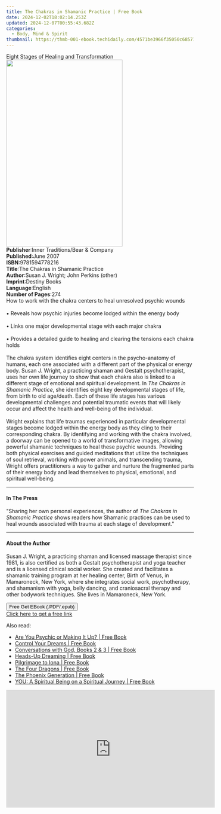 ```yaml
---
title: The Chakras in Shamanic Practice | Free Book
date: 2024-12-02T18:02:14.253Z
updated: 2024-12-07T00:55:43.682Z
categories:
  - Body, Mind & Spirit
thumbnail: https://thmb-001-ebook.techidaily.com/4571be3966f35050c68571e96a2b1d95c57ee49398dd25fc4ce25fb2756f7a21.jpg
---
```

<main id="book-container">
  <div class="flex flex-col">
    <div class="book-brief flex-1 py-6 px-4 sm:p-6 md:py-10 md:px-8">
      <!-- brief-->
      <div class="book-brief-main">
        Eight Stages of Healing and Transformation
      </div>
    </div>
    <div
      class="book-meta-info flex-1 grid gap-4 col-start-1 col-end-3 row-start-1 sm:mb-6 sm:grid-cols-4 lg:gap-6 lg:col-start-2 lg:row-end-6 lg:row-span-6 lg:mb-0"
    >
      <div
        class="book-meta-info-left place-content-center mt-4 p-4 text-sm leading-6 col-start-2 col-span-2 dark:text-slate-400"
      >
        <img
          class="w-full h-500 object-cover rounded-lg sm:h-255 sm:col-span-2 lg:col-span-full"
          src="https://img-001-ebook.techidaily.com/4572ba3826d5ca1d58fb3090d95fed64a716b2e7f29603b625ee97ca67e2b097.jpg"
          alt=""
          width="312"
          height="500"
        />
      </div>
      <div
        class="book-meta-info-right mt-2 col-start-1 row-start-2 col-span-3 self-center"
      >
        <!-- meta data  -->
        <div class="flex flex-col px-4 md:px-8">
          <div class="flex-1">
            <strong>Publisher</strong>:<span class="px-2"
              >Inner Traditions/Bear &amp; Company</span
            >
          </div>
          <div class="flex-1">
            <strong>Published</strong>:<span class="px-2">June 2007</span>
          </div>
          <div class="flex-1">
            <strong>ISBN</strong>:<span class="px-2">9781594778216</span>
          </div>
          <div class="flex-1">
            <strong>Title</strong>:<span class="px-2"
              >The Chakras in Shamanic Practice</span
            >
          </div>
          <div class="flex-1">
            <strong>Author</strong>:<span class="px-2"
              >Susan J. Wright; John Perkins (other)</span
            >
          </div>
          <div class="flex-1">
            <strong>Imprint</strong>:<span class="px-2">Destiny Books</span>
          </div>
          <div class="flex-1">
            <strong>Language</strong>:<span class="px-2">English</span>
          </div>
          <div class="flex-1">
            <strong>Number of Pages</strong>:<span class="px-2">274</span>
          </div>
        </div>
      </div>
    </div>
    <div class="book-description flex-1 py-6 px-4 sm:p-6 md:py-10 md:px-8">
      <div class="book-description-main">
        <div accordion-content="" id="description">
          How to work with the chakra centers to heal unresolved psychic wounds
          <br /><br />• Reveals how psychic injuries become lodged within the
          energy body <br /><br />• Links one major developmental stage with
          each major chakra <br /><br />• Provides a detailed guide to healing
          and clearing the tensions each chakra holds <br /><br />The chakra
          system identifies eight centers in the psycho-anatomy of humans, each
          one associated with a different part of the physical or energy body.
          Susan J. Wright, a practicing shaman and Gestalt psychotherapist, uses
          her own life journey to show that each chakra also is linked to a
          different stage of emotional and spiritual development. In
          <i>The Chakras in Shamanic Practice</i>, she identifies eight key
          developmental stages of life, from birth to old age/death. Each of
          these life stages has various developmental challenges and potential
          traumatic events that will likely occur and affect the health and
          well-being of the individual. <br /><br />Wright explains that life
          traumas experienced in particular developmental stages become lodged
          within the energy body as they cling to their corresponding chakra. By
          identifying and working with the chakra involved, a doorway can be
          opened to a world of transformative images, allowing powerful shamanic
          techniques to heal these psychic wounds. Providing both physical
          exercises and guided meditations that utilize the techniques of soul
          retrieval, working with power animals, and transcending trauma, Wright
          offers practitioners a way to gather and nurture the fragmented parts
          of their energy body and lead themselves to physical, emotional, and
          spiritual well-being.
        </div>
        <div class="accordion-fader"></div>
      </div>
    </div>
    <div class="book-excerpts flex-1 py-6 px-4 sm:p-6 md:py-10 md:px-8">
      <!-- excerpts-->
      <div class="book-excerpts-main">
        <hr />
        <h4 class="placeholder placeholder-heading">
          <span>In The Press</span>
        </h4>
        <p>
          "Sharing her own personal experiences, the author of
          <i>The Chakras in Shamanic Practice</i> shows readers how Shamanic
          practices can be used to heal wounds associated with trauma at each
          stage of development."
        </p>
      </div>
    </div>
    <div class="book-about-author flex-1 py-6 px-4 sm:p-6 md:py-10 md:px-8">
      <!-- about author-->
      <div class="book-main-author-main">
        <hr />
        <h4 class="placeholder placeholder-heading">
          <span>About the Author</span>
        </h4>
        <p>
          Susan J. Wright, a practicing shaman and licensed massage therapist
          since 1981, is also certified as both a Gestalt psychotherapist and
          yoga teacher and is a licensed clinical social worker. She created and
          facilitates a shamanic training program at her healing center, Birth
          of Venus, in Mamaroneck, New York, where she integrates social work,
          psychotherapy, and shamanism with yoga, belly dancing, and
          craniosacral therapy and other bodywork techniques. She lives in
          Mamaroneck, New York.
        </p>
      </div>
    </div>
    <div class="book-free-get flex-1 py-6 px-4 sm:p-6 md:py-10 md:px-8">
      <button
        id="btn-free-get"
        class="bg-blue-500 hover:bg-blue-700 text-white font-bold py-2 px-4 rounded"
      >
        Free Get EBook (.PDF/.epub)
      </button>
      <div id="countdown-display" class="px-2 text-lg mt-2"></div>
      <a
        id="free-link"
        class="hidden bg-blue-500 hover:bg-blue-700 text-white font-bold py-2 px-4 rounded"
        href="https://www.ebooks.com/en-us/book/95782675/the-chakras-in-shamanic-practice/susan-j-wright/"
        target="_blank"
        >Click here to get a free link</a
      >
    </div>
    <script>
      let countdownTime = 0;
      let countdownInterval = null;
      document
        .getElementById('btn-free-get')
        .addEventListener('click', startCountdown);
      function startCountdown() {
        countdownTime = new Date().getTime() + 60000 * 3;
        countdownInterval = setInterval(updateCountdown, 1000);
        document.getElementById('btn-free-get').disabled = true;
        document
          .getElementById('btn-free-get')
          .classList.add('bg-gray-500', 'cursor-not-allowed');
      }
      function updateCountdown() {
        let currentTime = new Date().getTime();
        let timeLeft = countdownTime - currentTime;
        let secondsLeft = Math.floor(timeLeft / 1000);
        document.getElementById('countdown-display').innerHTML =
          `Remaining time: ${secondsLeft} seconds.`;
        if (secondsLeft <= 0) {
          clearInterval(countdownInterval);
          document.getElementById('btn-free-get').classList.add('hidden');
          document.getElementById('free-link').classList.remove('hidden');
          document.getElementById('countdown-display').innerHTML = '';
        }
      }
    </script>
  </div>
</main>

<ins class="adsbygoogle"
      style="display:block"
      data-ad-client="ca-pub-7571918770474297"
      data-ad-slot="8358498916"
      data-ad-format="auto"
      data-full-width-responsive="true"></ins>
    

<span class="atpl-alsoreadstyle">Also read:</span>
<div><ul>
<li><a href="https://novels-ebooks.techidaily.com/1752769-9781609259556-are-you-psychic-or-making-it-up/"><u>Are You Psychic or Making It Up? | Free Book</u></a></li>
<li><a href="https://novels-ebooks.techidaily.com/1747030-9781453286463-control-your-dreams/"><u>Control Your Dreams | Free Book</u></a></li>
<li><a href="https://novels-ebooks.techidaily.com/1752770-9781612833354-conversations-with-god-books-2-3/"><u>Conversations with God, Books 2 & 3 | Free Book</u></a></li>
<li><a href="https://novels-ebooks.techidaily.com/1752771-9781618520791-heads-up-dreaming/"><u>Heads-Up Dreaming | Free Book</u></a></li>
<li><a href="https://novels-ebooks.techidaily.com/1753630-9781780287850-pilgrimage-to-iona/"><u>Pilgrimage to Iona | Free Book</u></a></li>
<li><a href="https://novels-ebooks.techidaily.com/1755761-9780857011732-the-four-dragons/"><u>The Four Dragons | Free Book</u></a></li>
<li><a href="https://novels-ebooks.techidaily.com/1753632-9781780288246-the-phoenix-generation/"><u>The Phoenix Generation | Free Book</u></a></li>
<li><a href="https://novels-ebooks.techidaily.com/1755929-9781618520814-you-a-spiritual-being-on-a-spiritual-journey/"><u>YOU: A Spiritual Being on a Spiritual Journey | Free Book</u></a></li>
</ul></div>

<!-- affiliate ads begin -->
<iframe width="560" height="315" src="https://www.youtube.com/embed/fHWdQw1gRyI?si=ve9wZnPupiooLThG" title="YouTube video player" frameborder="0" allow="accelerometer; autoplay; clipboard-write; encrypted-media; gyroscope; picture-in-picture; web-share" referrerpolicy="strict-origin-when-cross-origin" allowfullscreen></iframe>
<!-- affiliate ads end -->

